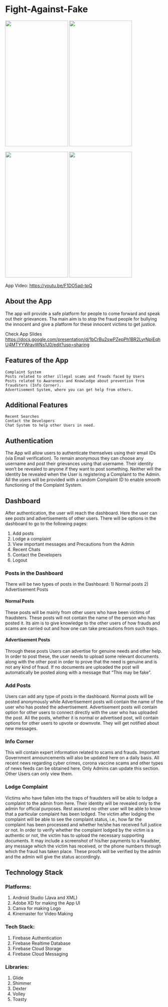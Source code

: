 # Fight-Against-Fake

<img src="https://user-images.githubusercontent.com/79041804/131370306-097c9b96-690a-43cb-aaa3-50ddffe558e4.jpg" width="200" height="400">     <img src="https://user-images.githubusercontent.com/79041804/131370681-4f25b274-977a-4de2-a8d2-549bb81d5bab.jpg" width="200" height="400">                
  
  
 
<img src="https://user-images.githubusercontent.com/79041804/131370899-4a70883a-b114-4977-99dd-743ab7932dcd.jpg" width="200" height="400">  <img src="https://user-images.githubusercontent.com/79041804/131371121-d8adde03-77a3-4046-b239-6757fbb95544.jpeg" width="200" height="400">







App Video: https://youtu.be/F1DO5ad-tpQ



  
  
## About the App
The app will provide a safe platform for people to come forward and speak out their grievances. Tha main aim is to stop the fraud people for bullying the innocent and give a platform for these innocent victims to get justice.

Check App Slides https://docs.google.com/presentation/d/1bCrBu2swPZepPh1BR2LyrNpiEqhU4MTYYWravWNs1J0/edit?usp=sharing

## Features of the App
    Complaint System 
    Posts related to other illegal scams and frauds faced by Users
    Posts related to Awareness and Knowledge about prevention from fraudsters (Info Corner).
    Advertisement System, where you can get help from others.

## Additional Features
    Recent Searches
    Contact the Developers
    Chat System to help other Users in need.

## Authentication
The App will allow users to authenticate themselves using their email IDs (via Email verification). To remain anonymous they can choose any username and post their grievances using that username. Their identity won’t be revealed to anyone if they want to post something. Neither will the identity be revealed when the User is registering a Complaint to the Admin. All the users will be provided with a random Complaint ID to enable smooth functioning of the Complaint System.



## Dashboard
After authentication, the user will reach the dashboard. Here the user can see posts and advertisements of other users. There will be options in the dashboard to go to the following pages:
  1) Add posts
  2) Lodge a complaint
  3) View important messages and Precautions from the Admin
  4) Recent Chats
  5) Contact the Developers
  6) Logout

### Posts in the Dashboard
There will be two types of posts in the Dashboard:
    1) Normal posts 
    2) Advertisement Posts

  
  #### Normal Posts
  These posts will be mainly from other users who have been victims of fraudsters. These posts will not contain the name of the person who has posted it. Its aim is to give knowledge to the other users of how frauds and scams are carried out and how one can take precautions from such traps.
  
 
  
  #### Advertisement Posts
  Through these posts Users can advertise for genuine needs and other help. In order to post these, the user needs to upload some relevant documents along with the other post in order to prove that the need is genuine and is not any kind of fraud. If no documents are uploaded the post will automatically be posted along with a message that “This may be fake”.
  
### Add Posts
Users can add any type of posts in the dashboard. Normal posts will be posted anonymously while Advertisement posts will contain the name of the user who has posted the advertisement. Advertisement posts will contain option for other users to connect directly with the user who has uploaded the post. All the posts, whether it is normal or advertised post, will contain options for other users to upvote or downvote. They will get notified about new messages.  

### Info Corner
This will contain expert information related to scams and frauds. Important Government announcements will also be updated here on a daily basis.  All recent news regarding cyber crimes, corona vaccine scams and other types of news feeds can be obtained here. Only Admins can update this section. Other Users can only view them.


### Lodge Complaint
Victims who have fallen into the traps of fraudsters will be able to lodge a complaint to the admin from here. Their identity will be revealed only to the admin for official purposes. Rest assured no other user will be able to know that a particular complaint has been lodged. The victim after lodging the complaint will be able to see the complaint status, i.e., how far the complaint has been processed and whether he/she has received full justice or not. 
In order to verify whether the complaint lodged by the victim is a authentic or not, the victim has to upload the necessary supporting documents. It may include a screenshot of his/her payments to a fraudster, any message which the victim has received, or the phone numbers through which the fraud has taken place. These proofs will be verified by the admin and the admin will give the status accordingly.

## Technology Stack
 ### Platforms:
 1) Android Studio (Java and XML)
 2) Adobe XD for making the App UI
 3) Canva for making Logo
 4) Kinemaster for Video Making
 
 ### Tech Stack:
 1) Firebase Authentication
 2) Firebase Realtime Database
 3) Firebase Cloud Storage
 4) Firebase Cloud Messaging
 
 ### Libraries:
 1) Glide
 2) Shimmer
 3) Dexter
 4) Volley
 5) Toasty

